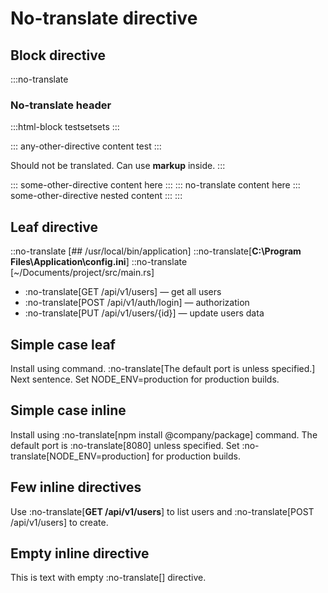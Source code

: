 # No-translate directive

## Block directive
:::no-translate
### No-translate header

:::html-block
testsetsets
:::

::: any-other-directive
content test
:::

Should not be translated.
Can use **markup** inside.
:::


::: some-other-directive
content here
:::
::: no-translate
content here
::: some-other-directive
nested content
:::
:::

## Leaf directive

::no-translate [## /usr/local/bin/application]
::no-translate[**C:\Program Files\Application\config.ini**]
::no-translate [~/Documents/project/src/main.rs]


- :no-translate[GET /api/v1/users] — get all users
- :no-translate[POST /api/v1/auth/login] — authorization
- :no-translate[PUT /api/v1/users/{id}] — update users data

## Simple case leaf
Install using command.
:no-translate[The default port is unless specified.] Next sentence.
Set NODE_ENV=production for production builds.

## Simple case inline
Install using :no-translate[npm install @company/package] command.
The default port is :no-translate[8080] unless specified.
Set :no-translate[NODE_ENV=production] for production builds.

## Few inline directives
Use :no-translate[**GET /api/v1/users**] to list users and :no-translate[POST /api/v1/users] to create.

## Empty inline directive
This is text with empty :no-translate[] directive.


